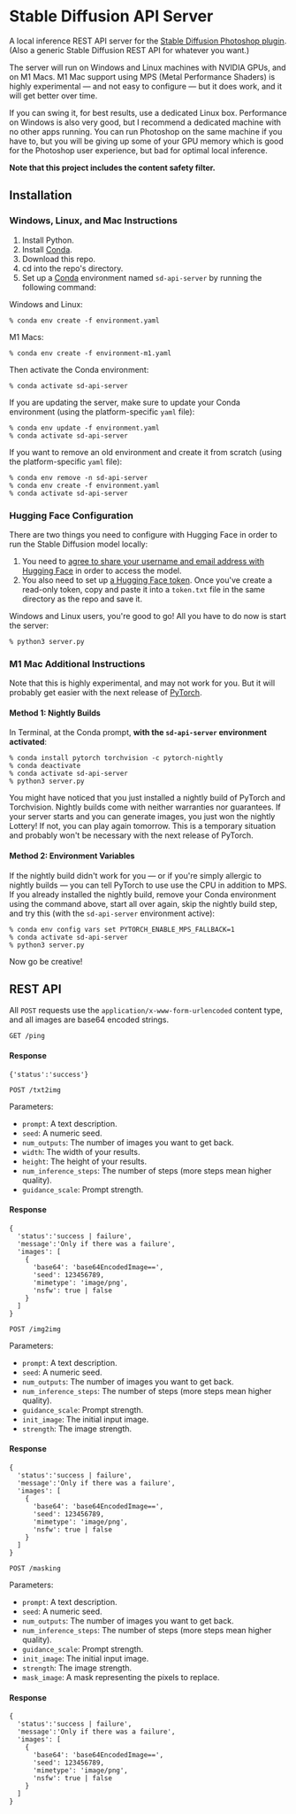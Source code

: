 # Stable Diffusion API Server

A local inference REST API server for the [Stable Diffusion Photoshop plugin](https://christiancantrell.com/#ai-ml). (Also a generic Stable Diffusion REST API for whatever you want.)

The server will run on Windows and Linux machines with NVIDIA GPUs, and on M1 Macs. M1 Mac support using MPS (Metal Performance Shaders) is highly experimental — and not easy to configure — but it does work, and it will get better over time.

If you can swing it, for best results, use a dedicated Linux box. Performance on Windows is also very good, but I recommend a dedicated machine with no other apps running. You can run Photoshop on the same machine if you have to, but you will be giving up some of your GPU memory which is good for the Photoshop user experience, but bad for optimal local inference.

**Note that this project includes the content safety filter.**

## Installation

### Windows, Linux, and Mac Instructions

1. Install Python.
1. Install [Conda](https://conda.io/projects/conda/en/latest/user-guide/install/download.html).
1. Download this repo.
1. cd into the repo's directory.
1. Set up a [Conda](https://conda.io) environment named `sd-api-server` by running the following command:

Windows and Linux:

```
% conda env create -f environment.yaml
```

M1 Macs:

```
% conda env create -f environment-m1.yaml
```

Then activate the Conda environment:

```
% conda activate sd-api-server
```

If you are updating the server, make sure to update your Conda environment (using the platform-specific `yaml` file):

```
% conda env update -f environment.yaml
% conda activate sd-api-server
```

If you want to remove an old environment and create it from scratch (using the platform-specific `yaml` file):

```
% conda env remove -n sd-api-server
% conda env create -f environment.yaml
% conda activate sd-api-server
```

### Hugging Face Configuration

There are two things you need to configure with Hugging Face in order to run the Stable Diffusion model locally:

1. You need to [agree to share your username and email address with Hugging Face](https://huggingface.co/CompVis/stable-diffusion-v1-4) in order to access the model.
1. You also need to set up [a Hugging Face token](https://huggingface.co/settings/tokens). Once you've create a read-only token, copy and paste it into a `token.txt` file in the same directory as the repo and save it.

Windows and Linux users, you're good to go! All you have to do now is start the server:

```
% python3 server.py
```

### M1 Mac Additional Instructions

Note that this is highly experimental, and may not work for you. But it will probably get easier with the next release of [PyTorch](https://pytorch.org/).

#### Method 1: Nightly Builds

In Terminal, at the Conda prompt, **with the `sd-api-server` environment activated**:

```
% conda install pytorch torchvision -c pytorch-nightly
% conda deactivate
% conda activate sd-api-server
% python3 server.py
```

You might have noticed that you just installed a nightly build of PyTorch and Torchvision. Nightly builds come with neither warranties nor guarantees. If your server starts and you can generate images, you just won the nightly Lottery! If not, you can play again tomorrow. This is a temporary situation and probably won't be necessary with the next release of PyTorch.

#### Method 2: Environment Variables

If the nightly build didn't work for you — or if you're simply allergic to nightly builds — you can tell PyTorch to use use the CPU in addition to MPS. If you already installed the nightly build, remove your Conda environment using the command above, start all over again, skip the nightly build step, and try this (with the `sd-api-server` environment active):

```
% conda env config vars set PYTORCH_ENABLE_MPS_FALLBACK=1
% conda activate sd-api-server
% python3 server.py
```

Now go be creative!

## REST API

All `POST` requests use the `application/x-www-form-urlencoded` content type, and all images are base64 encoded strings.

`GET /ping`

#### Response

```
{'status':'success'}
```

`POST /txt2img`

Parameters:

- `prompt`: A text description.
- `seed`: A numeric seed.
- `num_outputs`: The number of images you want to get back.
- `width`: The width of your results.
- `height`: The height of your results.
- `num_inference_steps`: The number of steps (more steps mean higher quality).
- `guidance_scale`: Prompt strength.

#### Response

```
{
  'status':'success | failure',
  'message':'Only if there was a failure',
  'images': [
    {
      'base64': 'base64EncodedImage==',
      'seed': 123456789,
      'mimetype': 'image/png',
      'nsfw': true | false
    }
  ]
}
```

`POST /img2img`

Parameters:

- `prompt`: A text description.
- `seed`: A numeric seed.
- `num_outputs`: The number of images you want to get back.
- `num_inference_steps`: The number of steps (more steps mean higher quality).
- `guidance_scale`: Prompt strength.
- `init_image`: The initial input image.
- `strength`: The image strength.

#### Response

```
{
  'status':'success | failure',
  'message':'Only if there was a failure',
  'images': [
    {
      'base64': 'base64EncodedImage==',
      'seed': 123456789,
      'mimetype': 'image/png',
      'nsfw': true | false
    }
  ]
}
```

`POST /masking`

Parameters:

- `prompt`: A text description.
- `seed`: A numeric seed.
- `num_outputs`: The number of images you want to get back.
- `num_inference_steps`: The number of steps (more steps mean higher quality).
- `guidance_scale`: Prompt strength.
- `init_image`: The initial input image.
- `strength`: The image strength.
- `mask_image`: A mask representing the pixels to replace.

#### Response

```
{
  'status':'success | failure',
  'message':'Only if there was a failure',
  'images': [
    {
      'base64': 'base64EncodedImage==',
      'seed': 123456789,
      'mimetype': 'image/png',
      'nsfw': true | false
    }
  ]
}
```
